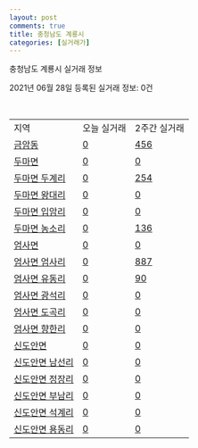 ```yaml
---
layout: post
comments: true
title: 충청남도 계룡시
categories: [실거래가]
---
```


충청남도 계룡시 실거래 정보

2021년 06월 28일 등록된 실거래 정보: 0건

<script type="text/javascript">
  google.charts.load('current', {'packages':['corechart']});
  google.charts.setOnLoadCallback(drawChart);

  function drawChart() {
    var data = google.visualization.arrayToDataTable([['거래일', '매매', '전월세', '전매'], ['20-06', 11, 9, 0], ['20-07', 108, 51, 0], ['20-08', 83, 53, 0], ['20-09', 42, 40, 0], ['20-10', 57, 64, 0], ['20-11', 90, 71, 0], ['20-12', 122, 89, 0], ['21-01', 84, 110, 0], ['21-02', 62, 57, 0], ['21-03', 93, 56, 0], ['21-04', 109, 45, 0], ['21-05', 102, 32, 92], ['21-06', 56, 24, 11]]);

    var options = {
      title: '최근 유형별 거래량 추이',
      legend: { position: 'bottom' }
    };

    var chart = new google.visualization.LineChart(document.getElementById('columnchart_material'));
    chart.draw(data, (options));
  }
</script>

<div id="columnchart_material" style="width: 100%; margin-left: -35px"></div>
<br>
<table class="sortable">
  <tr>
    <td>지역</td>
    <td>오늘 실거래</td>
    <td>2주간 실거래</td>
  </tr>

  
  <tr class="item">
    <td><a href="4425010100.html">금암동</a></td>
    <td><a href="4425010100.html">0</a></td>
    <td><a href="4425010100.html">456</a></td>
  </tr>
    

  <tr class="item">
    <td><a href="4425031000.html">두마면</a></td>
    <td><a href="4425031000.html">0</a></td>
    <td><a href="4425031000.html">0</a></td>
  </tr>
    

  <tr class="item">
    <td><a href="4425031021.html">두마면 두계리</a></td>
    <td><a href="4425031021.html">0</a></td>
    <td><a href="4425031021.html">254</a></td>
  </tr>
    

  <tr class="item">
    <td><a href="4425031022.html">두마면 왕대리</a></td>
    <td><a href="4425031022.html">0</a></td>
    <td><a href="4425031022.html">0</a></td>
  </tr>
    

  <tr class="item">
    <td><a href="4425031023.html">두마면 입암리</a></td>
    <td><a href="4425031023.html">0</a></td>
    <td><a href="4425031023.html">0</a></td>
  </tr>
    

  <tr class="item">
    <td><a href="4425031024.html">두마면 농소리</a></td>
    <td><a href="4425031024.html">0</a></td>
    <td><a href="4425031024.html">136</a></td>
  </tr>
    

  <tr class="item">
    <td><a href="4425031500.html">엄사면</a></td>
    <td><a href="4425031500.html">0</a></td>
    <td><a href="4425031500.html">0</a></td>
  </tr>
    

  <tr class="item">
    <td><a href="4425031521.html">엄사면 엄사리</a></td>
    <td><a href="4425031521.html">0</a></td>
    <td><a href="4425031521.html">887</a></td>
  </tr>
    

  <tr class="item">
    <td><a href="4425031522.html">엄사면 유동리</a></td>
    <td><a href="4425031522.html">0</a></td>
    <td><a href="4425031522.html">90</a></td>
  </tr>
    

  <tr class="item">
    <td><a href="4425031523.html">엄사면 광석리</a></td>
    <td><a href="4425031523.html">0</a></td>
    <td><a href="4425031523.html">0</a></td>
  </tr>
    

  <tr class="item">
    <td><a href="4425031524.html">엄사면 도곡리</a></td>
    <td><a href="4425031524.html">0</a></td>
    <td><a href="4425031524.html">0</a></td>
  </tr>
    

  <tr class="item">
    <td><a href="4425031525.html">엄사면 향한리</a></td>
    <td><a href="4425031525.html">0</a></td>
    <td><a href="4425031525.html">0</a></td>
  </tr>
    

  <tr class="item">
    <td><a href="4425033000.html">신도안면</a></td>
    <td><a href="4425033000.html">0</a></td>
    <td><a href="4425033000.html">0</a></td>
  </tr>
    

  <tr class="item">
    <td><a href="4425033021.html">신도안면 남선리</a></td>
    <td><a href="4425033021.html">0</a></td>
    <td><a href="4425033021.html">0</a></td>
  </tr>
    

  <tr class="item">
    <td><a href="4425033022.html">신도안면 정장리</a></td>
    <td><a href="4425033022.html">0</a></td>
    <td><a href="4425033022.html">0</a></td>
  </tr>
    

  <tr class="item">
    <td><a href="4425033023.html">신도안면 부남리</a></td>
    <td><a href="4425033023.html">0</a></td>
    <td><a href="4425033023.html">0</a></td>
  </tr>
    

  <tr class="item">
    <td><a href="4425033024.html">신도안면 석계리</a></td>
    <td><a href="4425033024.html">0</a></td>
    <td><a href="4425033024.html">0</a></td>
  </tr>
    

  <tr class="item">
    <td><a href="4425033025.html">신도안면 용동리</a></td>
    <td><a href="4425033025.html">0</a></td>
    <td><a href="4425033025.html">0</a></td>
  </tr>
    


</table>


    